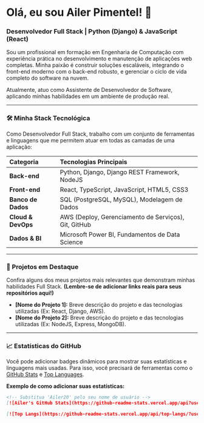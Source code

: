 # Olá, eu sou Ailer Pimentel! 👋

### Desenvolvedor Full Stack | Python (Django) & JavaScript (React)

Sou um profissional em formação em Engenharia de Computação com experiência prática no desenvolvimento e manutenção de aplicações web completas. Minha paixão é construir soluções escaláveis, integrando o front-end moderno com o back-end robusto, e gerenciar o ciclo de vida completo do software na nuvem.

Atualmente, atuo como Assistente de Desenvolvedor de Software, aplicando minhas habilidades em um ambiente de produção real.

---

### 🛠️ Minha Stack Tecnológica

Como Desenvolvedor Full Stack, trabalho com um conjunto de ferramentas e linguagens que me permitem atuar em todas as camadas de uma aplicação:

| Categoria | Tecnologias Principais |
| :--- | :--- |
| **Back-end** | Python, Django, Django REST Framework, NodeJS |
| **Front-end** | React, TypeScript, JavaScript, HTML5, CSS3 |
| **Banco de Dados** | SQL (PostgreSQL, MySQL), Modelagem de Dados |
| **Cloud & DevOps** | AWS (Deploy, Gerenciamento de Serviços), Git, GitHub |
| **Dados & BI** | Microsoft Power BI, Fundamentos de Data Science |

---

### 🚀 Projetos em Destaque

Confira alguns dos meus projetos mais relevantes que demonstram minhas habilidades Full Stack. **(Lembre-se de adicionar links reais para seus repositórios aqui!)**

*   **[Nome do Projeto 1]:** Breve descrição do projeto e das tecnologias utilizadas (Ex: React, Django, AWS).
*   **[Nome do Projeto 2]:** Breve descrição do projeto e das tecnologias utilizadas (Ex: NodeJS, Express, MongoDB).

---

### 📈 Estatísticas do GitHub

Você pode adicionar badges dinâmicos para mostrar suas estatísticas e linguagens mais usadas. Para isso, você precisará de ferramentas como o [GitHub Stats](https://github.com/anuraghazra/github-readme-stats ) e [Top Languages](https://github.com/anuraghazra/github-readme-stats#top-languages-card ).

**Exemplo de como adicionar suas estatísticas:**

```markdown
<!-- Substitua 'Ailer20' pelo seu nome de usuário -->
[![Ailer's GitHub Stats](https://github-readme-stats.vercel.app/api?username=Ailer20&show_icons=true&theme=radical )](https://github.com/anuraghazra/github-readme-stats )

[![Top Langs](https://github-readme-stats.vercel.app/api/top-langs/?username=Ailer20&layout=compact&theme=radical )](https://github.com/anuraghazra/github-readme-stats )
